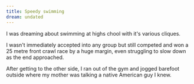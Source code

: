 ```yaml
---
title: Speedy swimming
dream: undated
---
```


I was dreaming about swimming at highs chool with it's various cliques.

I wasn't immediately accepted into any group but still competed and won a 25 metre front crawl race by a huge margin, even struggling to slow down as the end approached.

After getting to the other side, I ran out of the gym and jogged barefoot outside where my mother was talking a native American guy I knew.
